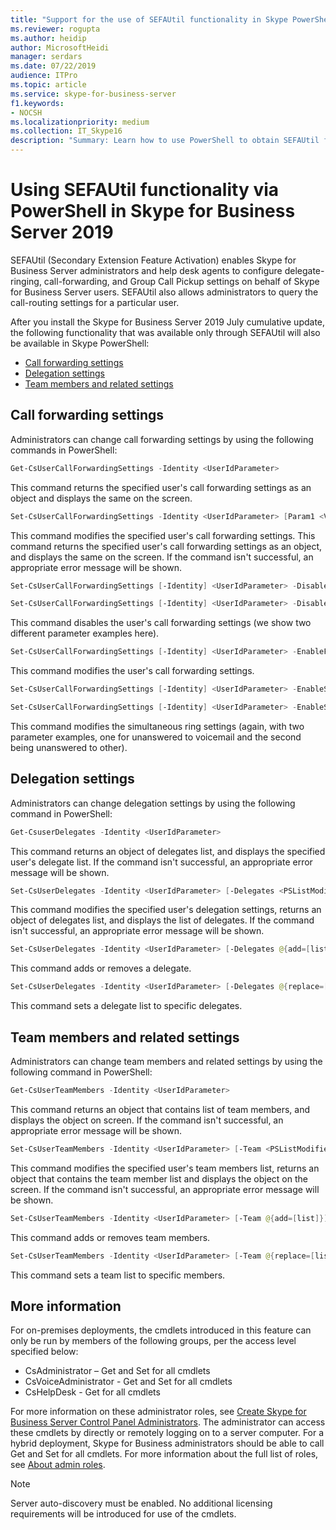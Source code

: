 ```yaml
---
title: "Support for the use of SEFAUtil functionality in Skype PowerShell in Skype for Business Server 2019"
ms.reviewer: rogupta
ms.author: heidip
author: MicrosoftHeidi
manager: serdars
ms.date: 07/22/2019
audience: ITPro
ms.topic: article
ms.service: skype-for-business-server
f1.keywords:
- NOCSH
ms.localizationpriority: medium
ms.collection: IT_Skype16
description: "Summary: Learn how to use PowerShell to obtain SEFAUtil functionality in Skype for Business Server 2019 after installing Cumulative Update 1."
---
```


# Using SEFAUtil functionality via PowerShell in Skype for Business Server 2019

SEFAUtil (Secondary Extension Feature Activation) enables Skype for Business Server administrators and help desk agents to configure delegate-ringing, call-forwarding, and Group Call Pickup settings on behalf of Skype for Business Server users. SEFAUtil also allows administrators to query the call-routing settings for a particular user.

After you install the Skype for Business Server 2019 July cumulative update, the following functionality that was available only through SEFAUtil will also be available in Skype PowerShell:

- [Call forwarding settings](#call-forwarding-settings)
- [Delegation settings](#delegation-settings)
- [Team members and related settings](#team-members-and-related-settings)

## Call forwarding settings

Administrators can change call forwarding settings by using the following commands in PowerShell:

```powershell
Get-CsUserCallForwardingSettings -Identity <UserIdParameter>
```

This command returns the specified user's call forwarding settings as an object and displays the same on the screen.

```powershell
Set-CsUserCallForwardingSettings -Identity <UserIdParameter> [Param1 <Value>] [Param2 <Value>]...
```

This command modifies the specified user's call forwarding settings. This command returns the specified user's call forwarding settings as an object, and displays the same on the screen. If the command isn't successful, an appropriate error message will be shown.

```powershell
Set-CsUserCallForwardingSettings [-Identity] <UserIdParameter> -DisableForwarding  [-UnansweredToVoicemail] [-UnansweredWaitTime <TimeSpan>] [-SettingsActiveWorkHours]
```

```powershell
Set-CsUserCallForwardingSettings [-Identity] <UserIdParameter> -DisableForwarding  [-UnansweredToOther <String>] [-UnansweredWaitTime <TimeSpan>] [-SettingsActiveWorkHours]
```

This command disables the user's call forwarding settings (we show two different parameter examples here).

```powershell
Set-CsUserCallForwardingSettings [-Identity] <UserIdParameter> -EnableForwarding <String> [-Delegates <PSListModifier>] [-DelegateRingWaitTime <TimeSpan>] [-SettingsActiveWorkHours]
```

This command modifies the user's call forwarding settings.

```powershell
Set-CsUserCallForwardingSettings [-Identity] <UserIdParameter> -EnableSimulRing <String> [-UnansweredToVoicemail]  [-UnansweredWaitTime <TimeSpan>] [-Delegates <PSListModifier>] [-Team <PSListModifier>] [-TeamDelegateRingWaitTime <TimeSpan>] [-SettingsActiveWorkHours]
```

```powershell
Set-CsUserCallForwardingSettings [-Identity] <UserIdParameter> -EnableSimulRing <String> [-UnansweredToOther <String>] [-UnansweredWaitTime <TimeSpan>] [-Delegates <PSListModifier>]  [-Team <PSListModifier>]  [-TeamDelegateRingWaitTime <TimeSpan>]  [-SettingsActiveWorkHours]
```

This command modifies the simultaneous ring settings (again, with two parameter examples, one for unanswered to voicemail and the second being unanswered to other).

## Delegation settings

Administrators can change delegation settings by using the following command in PowerShell:

```powershell
Get-CsuserDelegates -Identity <UserIdParameter>
```

This command returns an object of delegates list, and displays the specified user's delegate list. If the command isn't successful, an appropriate error message will be shown.

```powershell
Set-CsUserDelegates -Identity <UserIdParameter> [-Delegates <PSListModifier>]
```

This command modifies the specified user's delegation settings, returns an object of delegates list, and displays the list of delegates. If the command isn't successful, an appropriate error message will be shown.

```powershell
Set-CsUserDelegates -Identity <UserIdParameter> [-Delegates @{add=[list]}] [-Delegates @{remove=[list]}]
```

This command adds or removes a delegate.

```powershell
Set-CsUserDelegates -Identity <UserIdParameter> [-Delegates @{replace=[list]}]
```

This command sets a delegate list to specific delegates.

## Team members and related settings

Administrators can change team members and related settings by using the following command in PowerShell:

```powershell
Get-CsUserTeamMembers -Identity <UserIdParameter>
```

This command returns an object that contains list of team members, and displays the object on screen. If the command isn't successful, an appropriate error message will be shown.

```powershell
Set-CsUserTeamMembers -Identity <UserIdParameter> [-Team <PSListModifier>]
```

This command modifies the specified user's team members list, returns an object that contains the team member list and displays the object on the screen. If the command isn't successful, an appropriate error message will be shown.

```powershell
Set-CsUserTeamMembers -Identity <UserIdParameter> [-Team @{add=[list]}] [-Team @{remove=[list]}]
```

This command adds or removes team members.

```powershell
Set-CsUserTeamMembers -Identity <UserIdParameter> [-Team @{replace=[list]}]
```

This command sets a team list to specific members.

## More information

For on-premises deployments, the cmdlets introduced in this feature can only be run by members of the following groups, per the access level specified below:

- CsAdministrator – Get and Set for all cmdlets
- CsVoiceAdministrator - Get and Set for all cmdlets
- CsHelpDesk - Get for all cmdlets

For more information on these administrator roles, see [Create Skype for Business Server Control Panel Administrators](../SfbServer/help-topics/help-depwiz/create-skype-for-business-server-control-panel-administrators.md). The administrator can access these cmdlets by directly or remotely logging on to a server computer.
For a hybrid deployment, Skype for Business administrators should be able to call Get and Set for all cmdlets. For more information about the full list of roles, see [About admin roles](/microsoft-365/admin/add-users/about-admin-roles).

> [!NOTE]
> Server auto-discovery must be enabled. No additional licensing requirements will be introduced for use of the cmdlets.
